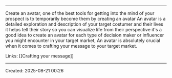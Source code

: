 
___
Create an avatar, one of the best tools for getting into the mind of your prospect
is to temporarily become them by creating an avatar
An avatar is a detailed exploration and description of your target costumer and their lives
it helps tell their story so you can visualize life from their perspective
it's a good idea to create an avatar for each type of decision maker or influencer
you might encounter in your target market,
An avatar is absolutely crucial when it comes to crafting your message to your target market.

Links: [[Crafting your message]]
___
Created: 2025-08-21 00:26